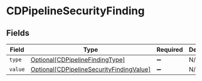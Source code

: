 # CDPipelineSecurityFinding


## Fields

| Field                                                                                             | Type                                                                                              | Required                                                                                          | Description                                                                                       |
| ------------------------------------------------------------------------------------------------- | ------------------------------------------------------------------------------------------------- | ------------------------------------------------------------------------------------------------- | ------------------------------------------------------------------------------------------------- |
| `type`                                                                                            | [Optional[CDPipelineFindingType]](../../models/shared/cdpipelinefindingtype.md)                   | :heavy_minus_sign:                                                                                | N/A                                                                                               |
| `value`                                                                                           | [Optional[CDPipelineSecurityFindingValue]](../../models/shared/cdpipelinesecurityfindingvalue.md) | :heavy_minus_sign:                                                                                | N/A                                                                                               |